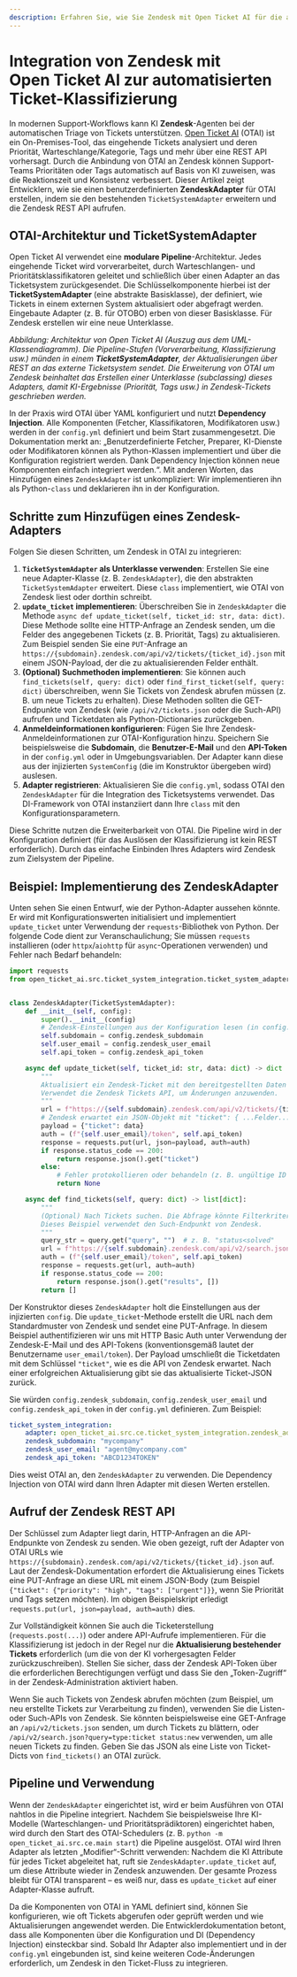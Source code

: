 ```yaml
---
description: Erfahren Sie, wie Sie Zendesk mit Open Ticket AI für die automatisierte Ticket-Klassifizierung integrieren. Diese Anleitung zeigt Entwicklern, wie sie einen benutzerdefinierten Python-Adapter erstellen, um Tickets mithilfe der Zendesk REST API automatisch nach Priorität und Tags zu sortieren und so die Effizienz des Supports zu verbessern.
---
```

# Integration von Zendesk mit Open Ticket AI zur automatisierten Ticket-Klassifizierung

In modernen Support-Workflows kann KI **Zendesk**-Agenten bei der automatischen Triage von Tickets unterstützen. [Open Ticket AI](https://ticket-classification.softoft.de) (OTAI) ist ein On-Premises-Tool, das eingehende Tickets analysiert und deren Priorität, Warteschlange/Kategorie, Tags und mehr über eine REST API vorhersagt. Durch die Anbindung von OTAI an Zendesk können Support-Teams Prioritäten oder Tags automatisch auf Basis von KI zuweisen, was die Reaktionszeit und Konsistenz verbessert. Dieser Artikel zeigt Entwicklern, wie sie einen benutzerdefinierten **ZendeskAdapter** für OTAI erstellen, indem sie den bestehenden `TicketSystemAdapter` erweitern und die Zendesk REST API aufrufen.

## OTAI-Architektur und TicketSystemAdapter

Open Ticket AI verwendet eine **modulare Pipeline**-Architektur. Jedes eingehende Ticket wird vorverarbeitet, durch Warteschlangen- und Prioritätsklassifikatoren geleitet und schließlich über einen Adapter an das Ticketsystem zurückgesendet. Die Schlüsselkomponente hierbei ist der **TicketSystemAdapter** (eine abstrakte Basisklasse), der definiert, wie Tickets in einem externen System aktualisiert oder abgefragt werden. Eingebaute Adapter (z. B. für OTOBO) erben von dieser Basisklasse. Für Zendesk erstellen wir eine neue Unterklasse.

&#x20;*Abbildung: Architektur von Open Ticket AI (Auszug aus dem UML-Klassendiagramm). Die Pipeline-Stufen (Vorverarbeitung, Klassifizierung usw.) münden in einem **TicketSystemAdapter**, der Aktualisierungen über REST an das externe Ticketsystem sendet. Die Erweiterung von OTAI um Zendesk beinhaltet das Erstellen einer Unterklasse (subclassing) dieses Adapters, damit KI-Ergebnisse (Priorität, Tags usw.) in Zendesk-Tickets geschrieben werden.*

In der Praxis wird OTAI über YAML konfiguriert und nutzt **Dependency Injection**. Alle Komponenten (Fetcher, Klassifikatoren, Modifikatoren usw.) werden in der `config.yml` definiert und beim Start zusammengesetzt. Die Dokumentation merkt an: „Benutzerdefinierte Fetcher, Preparer, KI-Dienste oder Modifikatoren können als Python-Klassen implementiert und über die Konfiguration registriert werden. Dank Dependency Injection können neue Komponenten einfach integriert werden.“. Mit anderen Worten, das Hinzufügen eines `ZendeskAdapter` ist unkompliziert: Wir implementieren ihn als Python-`class` und deklarieren ihn in der Konfiguration.

## Schritte zum Hinzufügen eines Zendesk-Adapters

Folgen Sie diesen Schritten, um Zendesk in OTAI zu integrieren:

1. **`TicketSystemAdapter` als Unterklasse verwenden**: Erstellen Sie eine neue Adapter-Klasse (z. B. `ZendeskAdapter`), die den abstrakten `TicketSystemAdapter` erweitert. Diese `class` implementiert, wie OTAI von Zendesk liest oder dorthin schreibt.
2. **`update_ticket` implementieren**: Überschreiben Sie in `ZendeskAdapter` die Methode `async def update_ticket(self, ticket_id: str, data: dict)`. Diese Methode sollte eine HTTP-Anfrage an Zendesk senden, um die Felder des angegebenen Tickets (z. B. Priorität, Tags) zu aktualisieren. Zum Beispiel senden Sie eine `PUT`-Anfrage an `https://{subdomain}.zendesk.com/api/v2/tickets/{ticket_id}.json` mit einem JSON-Payload, der die zu aktualisierenden Felder enthält.
3. **(Optional) Suchmethoden implementieren**: Sie können auch `find_tickets(self, query: dict)` oder `find_first_ticket(self, query: dict)` überschreiben, wenn Sie Tickets von Zendesk abrufen müssen (z. B. um neue Tickets zu erhalten). Diese Methoden sollten die GET-Endpunkte von Zendesk (wie `/api/v2/tickets.json` oder die Such-API) aufrufen und Ticketdaten als Python-Dictionaries zurückgeben.
4. **Anmeldeinformationen konfigurieren**: Fügen Sie Ihre Zendesk-Anmeldeinformationen zur OTAI-Konfiguration hinzu. Speichern Sie beispielsweise die **Subdomain**, die **Benutzer-E-Mail** und den **API-Token** in der `config.yml` oder in Umgebungsvariablen. Der Adapter kann diese aus der injizierten `SystemConfig` (die im Konstruktor übergeben wird) auslesen.
5. **Adapter registrieren**: Aktualisieren Sie die `config.yml`, sodass OTAI den `ZendeskAdapter` für die Integration des Ticketsystems verwendet. Das DI-Framework von OTAI instanziiert dann Ihre `class` mit den Konfigurationsparametern.

Diese Schritte nutzen die Erweiterbarkeit von OTAI. Die Pipeline wird in der Konfiguration definiert (für das Auslösen der Klassifizierung ist kein REST erforderlich). Durch das einfache Einbinden Ihres Adapters wird Zendesk zum Zielsystem der Pipeline.

## Beispiel: Implementierung des ZendeskAdapter

Unten sehen Sie einen Entwurf, wie der Python-Adapter aussehen könnte. Er wird mit Konfigurationswerten initialisiert und implementiert `update_ticket` unter Verwendung der `requests`-Bibliothek von Python. Der folgende Code dient zur Veranschaulichung; Sie müssen `requests` installieren (oder `httpx`/`aiohttp` für `async`-Operationen verwenden) und Fehler nach Bedarf behandeln:

```python
import requests
from open_ticket_ai.src.ticket_system_integration.ticket_system_adapter import TicketSystemAdapter


class ZendeskAdapter(TicketSystemAdapter):
    def __init__(self, config):
        super().__init__(config)
        # Zendesk-Einstellungen aus der Konfiguration lesen (in config.yml definiert)
        self.subdomain = config.zendesk_subdomain
        self.user_email = config.zendesk_user_email
        self.api_token = config.zendesk_api_token

    async def update_ticket(self, ticket_id: str, data: dict) -> dict | None:
        """
        Aktualisiert ein Zendesk-Ticket mit den bereitgestellten Daten (dict von Feldern).
        Verwendet die Zendesk Tickets API, um Änderungen anzuwenden.
        """
        url = f"https://{self.subdomain}.zendesk.com/api/v2/tickets/{ticket_id}.json"
        # Zendesk erwartet ein JSON-Objekt mit "ticket": { ...Felder... }
        payload = {"ticket": data}
        auth = (f"{self.user_email}/token", self.api_token)
        response = requests.put(url, json=payload, auth=auth)
        if response.status_code == 200:
            return response.json().get("ticket")
        else:
            # Fehler protokollieren oder behandeln (z. B. ungültige ID oder Authentifizierung)
            return None

    async def find_tickets(self, query: dict) -> list[dict]:
        """
        (Optional) Nach Tickets suchen. Die Abfrage könnte Filterkriterien enthalten.
        Dieses Beispiel verwendet den Such-Endpunkt von Zendesk.
        """
        query_str = query.get("query", "")  # z. B. "status<solved"
        url = f"https://{self.subdomain}.zendesk.com/api/v2/search.json?query={query_str}"
        auth = (f"{self.user_email}/token", self.api_token)
        response = requests.get(url, auth=auth)
        if response.status_code == 200:
            return response.json().get("results", [])
        return []
```

Der Konstruktor dieses `ZendeskAdapter` holt die Einstellungen aus der injizierten `config`. Die `update_ticket`-Methode erstellt die URL nach dem Standardmuster von Zendesk und sendet eine PUT-Anfrage. In diesem Beispiel authentifizieren wir uns mit HTTP Basic Auth unter Verwendung der Zendesk-E-Mail und des API-Tokens (konventionsgemäß lautet der Benutzername `user_email/token`). Der Payload umschließt die Ticketdaten mit dem Schlüssel `"ticket"`, wie es die API von Zendesk erwartet. Nach einer erfolgreichen Aktualisierung gibt sie das aktualisierte Ticket-JSON zurück.

Sie würden `config.zendesk_subdomain`, `config.zendesk_user_email` und `config.zendesk_api_token` in der `config.yml` definieren. Zum Beispiel:

```yaml
ticket_system_integration:
    adapter: open_ticket_ai.src.ce.ticket_system_integration.zendesk_adapter.ZendeskAdapter
    zendesk_subdomain: "mycompany"
    zendesk_user_email: "agent@mycompany.com"
    zendesk_api_token: "ABCD1234TOKEN"
```

Dies weist OTAI an, den `ZendeskAdapter` zu verwenden. Die Dependency Injection von OTAI wird dann Ihren Adapter mit diesen Werten erstellen.

## Aufruf der Zendesk REST API

Der Schlüssel zum Adapter liegt darin, HTTP-Anfragen an die API-Endpunkte von Zendesk zu senden. Wie oben gezeigt, ruft der Adapter von OTAI URLs wie `https://{subdomain}.zendesk.com/api/v2/tickets/{ticket_id}.json` auf. Laut der Zendesk-Dokumentation erfordert die Aktualisierung eines Tickets eine PUT-Anfrage an diese URL mit einem JSON-Body (zum Beispiel `{"ticket": {"priority": "high", "tags": ["urgent"]}}`, wenn Sie Priorität und Tags setzen möchten). Im obigen Beispielskript erledigt `requests.put(url, json=payload, auth=auth)` dies.

Zur Vollständigkeit können Sie auch die Ticketerstellung (`requests.post(...)`) oder andere API-Aufrufe implementieren. Für die Klassifizierung ist jedoch in der Regel nur die **Aktualisierung bestehender Tickets** erforderlich (um die von der KI vorhergesagten Felder zurückzuschreiben). Stellen Sie sicher, dass der Zendesk API-Token über die erforderlichen Berechtigungen verfügt und dass Sie den „Token-Zugriff“ in der Zendesk-Administration aktiviert haben.

Wenn Sie auch Tickets von Zendesk abrufen möchten (zum Beispiel, um neu erstellte Tickets zur Verarbeitung zu finden), verwenden Sie die Listen- oder Such-APIs von Zendesk. Sie könnten beispielsweise eine GET-Anfrage an `/api/v2/tickets.json` senden, um durch Tickets zu blättern, oder `/api/v2/search.json?query=type:ticket status:new` verwenden, um alle neuen Tickets zu finden. Geben Sie das JSON als eine Liste von Ticket-Dicts von `find_tickets()` an OTAI zurück.

## Pipeline und Verwendung

Wenn der `ZendeskAdapter` eingerichtet ist, wird er beim Ausführen von OTAI nahtlos in die Pipeline integriert. Nachdem Sie beispielsweise Ihre KI-Modelle (Warteschlangen- und Prioritätsprädiktoren) eingerichtet haben, wird durch den Start des OTAI-Schedulers (z. B. `python -m open_ticket_ai.src.ce.main start`) die Pipeline ausgelöst. OTAI wird Ihren Adapter als letzten „Modifier“-Schritt verwenden: Nachdem die KI Attribute für jedes Ticket abgeleitet hat, ruft sie `ZendeskAdapter.update_ticket` auf, um diese Attribute wieder in Zendesk anzuwenden. Der gesamte Prozess bleibt für OTAI transparent – es weiß nur, dass es `update_ticket` auf einer Adapter-Klasse aufruft.

Da die Komponenten von OTAI in YAML definiert sind, können Sie konfigurieren, wie oft Tickets abgerufen oder geprüft werden und wie Aktualisierungen angewendet werden. Die Entwicklerdokumentation betont, dass alle Komponenten über die Konfiguration und DI (Dependency Injection) einsteckbar sind. Sobald Ihr Adapter also implementiert und in der `config.yml` eingebunden ist, sind keine weiteren Code-Änderungen erforderlich, um Zendesk in den Ticket-Fluss zu integrieren.